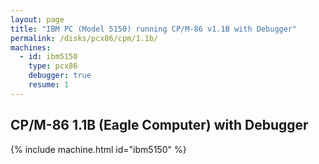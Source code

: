 ```yaml
---
layout: page
title: "IBM PC (Model 5150) running CP/M-86 v1.1B with Debugger"
permalink: /disks/pcx86/cpm/1.1b/
machines:
  - id: ibm5150
    type: pcx86
    debugger: true
    resume: 1
---
```


CP/M-86 1.1B (Eagle Computer) with Debugger
-------------------------------------------

{% include machine.html id="ibm5150" %}
